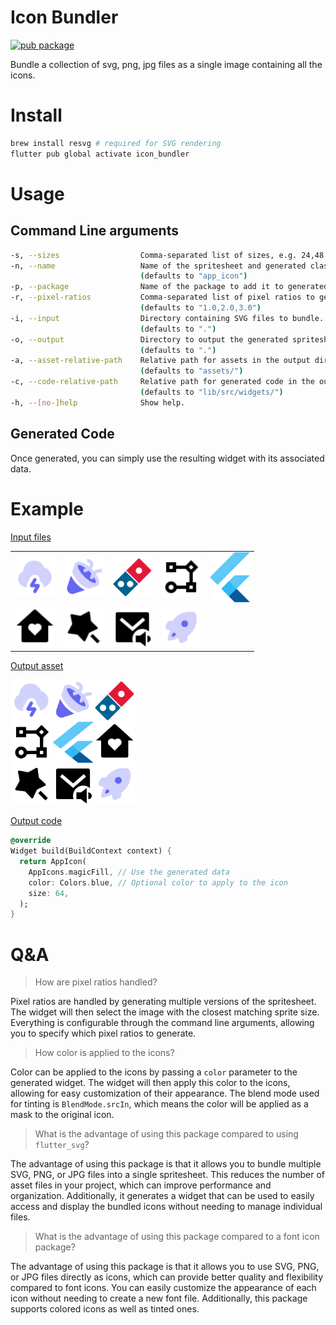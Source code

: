 # Icon Bundler

[![pub package](https://img.shields.io/pub/v/icon_bundler.svg)](https://pub.dev/packages/icon_bundler)

Bundle a collection of svg, png, jpg files as a single image containing all the icons.

# Install

```sh
brew install resvg # required for SVG rendering
flutter pub global activate icon_bundler
```

# Usage

## Command Line arguments

```sh
-s, --sizes                  Comma-separated list of sizes, e.g. 24,48
-n, --name                   Name of the spritesheet and generated classes.
                             (defaults to "app_icon")
-p, --package                Name of the package to add it to generated image providers.
-r, --pixel-ratios           Comma-separated list of pixel ratios to generate spritesheets for.
                             (defaults to "1.0,2.0,3.0")
-i, --input                  Directory containing SVG files to bundle.
                             (defaults to ".")
-o, --output                 Directory to output the generated spritesheets and code.
                             (defaults to ".")
-a, --asset-relative-path    Relative path for assets in the output directory.
                             (defaults to "assets/")
-c, --code-relative-path     Relative path for generated code in the output directory.
                             (defaults to "lib/src/widgets/")
-h, --[no-]help              Show help.
```

## Generated Code

Once generated, you can simply use the resulting widget with its associated data.

# Example

[Input files](../example/input/)

<table>
  <tr>
    <td><img src="https://github.com/aloisdeniel/image_bundler/blob/main/packages/icon_bundler/example/input/cloud-lightning.svg?raw=true" width="64"></td>
    <td><img src="https://github.com/aloisdeniel/image_bundler/blob/main/packages/icon_bundler/example/input/confetti.svg?raw=true" width="64"></td>
    <td><img src="https://github.com/aloisdeniel/image_bundler/blob/main/packages/icon_bundler/example/input/dominos.svg?raw=true" width="64"></td>
    <td><img src="https://github.com/aloisdeniel/image_bundler/blob/main/packages/icon_bundler/example/input/flow-chart.svg?raw=true" width="64"></td>
    <td><img src="https://github.com/aloisdeniel/image_bundler/blob/main/packages/icon_bundler/example/input/flutter.png?raw=true" width="64"></td>
  </tr>
  <tr>
    <td><img src="https://github.com/aloisdeniel/image_bundler/blob/main/packages/icon_bundler/example/input/home-heart-fill.svg?raw=true" width="64"></td>
    <td><img src="https://github.com/aloisdeniel/image_bundler/blob/main/packages/icon_bundler/example/input/magic-fill.svg?raw=true" width="64"></td>
    <td><img src="https://github.com/aloisdeniel/image_bundler/blob/main/packages/icon_bundler/example/input/mail-volume-fill.svg?raw=true" width="64"></td>
    <td><img src="https://github.com/aloisdeniel/image_bundler/blob/main/packages/icon_bundler/example/input/rocket.svg?raw=true" width="64"></td>
  </tr>
</table>

[Output asset](../example/output/)

<img src="https://github.com/aloisdeniel/image_bundler/blob/main/packages/icon_bundler/example/output/assets/app_icon/sheet_96.png?raw=true" width="200">


[Output code](../example/lib/)

```dart
@override
Widget build(BuildContext context) {
  return AppIcon(
    AppIcons.magicFill, // Use the generated data
    color: Colors.blue, // Optional color to apply to the icon
    size: 64,
  );
}
```

# Q&A

> How are pixel ratios handled?

Pixel ratios are handled by generating multiple versions of the spritesheet. The widget will then select the image with the closest matching sprite size. Everything is configurable through the command line arguments, allowing you to specify which pixel ratios to generate.

> How color is applied to the icons?

Color can be applied to the icons by passing a `color` parameter to the generated widget. The widget will then apply this color to the icons, allowing for easy customization of their appearance. The blend mode used for tinting is `BlendMode.srcIn`, which means the color will be applied as a mask to the original icon.

> What is the advantage of using this package compared to using `flutter_svg`?

The advantage of using this package is that it allows you to bundle multiple SVG, PNG, or JPG files into a single spritesheet. This reduces the number of asset files in your project, which can improve performance and organization. Additionally, it generates a widget that can be used to easily access and display the bundled icons without needing to manage individual files.

> What is the advantage of using this package compared to a font icon package?

The advantage of using this package is that it allows you to use SVG, PNG, or JPG files directly as icons, which can provide better quality and flexibility compared to font icons. You can easily customize the appearance of each icon without needing to create a new font file. Additionally, this package supports colored icons as well as tinted ones.
